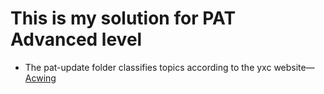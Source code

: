 # This is my solution for PAT Advanced level

+ The pat-update folder classifies topics according to the yxc website—[Acwing](https://www.acwing.com)

